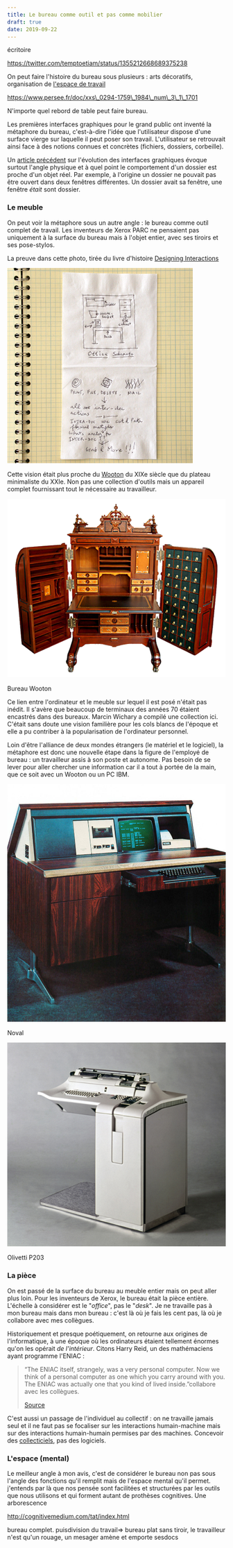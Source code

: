 ```yaml
---
title: Le bureau comme outil et pas comme mobilier
draft: true
date: 2019-09-22
---
```


écritoire

https://twitter.com/temptoetiam/status/1355212668689375238

On peut faire l'histoire du bureau sous plusieurs : arts décoratifs, organisation de [l'espace de travail](https://www.theguardian.com/books/2014/jul/03/cubed-secret-history-workplace-nikil-saval-review)

https://www.persee.fr/doc/xxs\_0294-1759\_1984\_num\_3\_1\_1701

N'importe quel rebord de table peut faire bureau.

Les premières interfaces graphiques pour le grand public ont inventé la métaphore du bureau, c'est-à-dire l'idée que l'utilisateur dispose d'une surface vierge sur laquelle il peut poser son travail. L'utilisateur se retrouvait ainsi face à des notions connues et concrètes (fichiers, dossiers, corbeille).

Un [article précédent](https://toutcequibouge.net/2015/05/dune-metaphore-oubliee-macintosh-et-le-lent-declin-du-bureau/) sur l'évolution des interfaces graphiques évoque surtout l'angle physique et à quel point le comportement d'un dossier est proche d'un objet réel. Par exemple, à l'origine un dossier ne pouvait pas être ouvert dans deux fenêtres différentes. Un dossier avait sa fenêtre, une fenêtre _était_ sont dossier.

### Le meuble

On peut voir la métaphore sous un autre angle : le bureau comme outil complet de travail. Les inventeurs de Xerox PARC ne pensaient pas uniquement à la surface du bureau mais à l'objet entier, avec ses tiroirs et ses pose-stylos.

La preuve dans cette photo, tirée du livre d'histoire [Designing Interactions](http://www.designinginteractions.com/chapters/1)

![](images/ch_1.jpg)

Cette vision était plus proche du [Wooton](https://en.wikipedia.org/wiki/Wooton_desk) du XIXe siècle que du plateau minimaliste du XXIe. Non pas une collection d'outils mais un appareil complet fournissant tout le nécessaire au travailleur.

![bureau wooton](images/wooton.png)

Bureau Wooton

Ce lien entre l'ordinateur et le meuble sur lequel il est posé n'était pas inédit. Il s'avère que beaucoup de terminaux des années 70 étaient encastrés dans des bureaux. Marcin Wichary a compilé une collection ici. C'était sans doute une vision familière pour les cols blancs de l'époque et elle a pu contriber à la popularisation de l'ordinateur personnel.

Loin d'être l'alliance de deux mondes étrangers (le matériel et le logiciel), la métaphore est donc une nouvelle étape dans la figure de l'employé de bureau : un travailleur assis à son poste et autonome. Pas besoin de se lever pour aller chercher une information car il a tout à portée de la main, que ce soit avec un Wooton ou un PC IBM.

![Noval](images/42517adeeac3869c0a751c781342763e-942x1024.jpeg)

Noval

![Olivetti P203](images/c0e96c86f6823f20d0cf1497c375caba.jpeg)

Olivetti P203

### La pièce

On est passé de la surface du bureau au meuble entier mais on peut aller plus loin. Pour les inventeurs de Xerox, le bureau était la pièce entière. L'échelle à considérer est le "_office_", pas le "_desk_". Je ne travaille pas à mon bureau mais dans mon bureau : c'est là où je fais les cent pas, là où je collabore avec mes collègues.

Historiquement et presque poétiquement, on retourne aux origines de l'informatique, à une époque où les ordinateurs étaient tellement énormes qu'on les opérait _de l'intérieur_. Citons Harry Reid, un des mathémaciens ayant programme l'ENIAC :

> “The ENIAC itself, strangely, was a very personal computer. Now we think of a personal computer as one which you carry around with you. The ENIAC was actually one that you kind of lived inside.”collabore avec les collègues.
>
> [Source](https://booktwo.org/notebook/living-inside-the-machine/)

C'est aussi un passage de l'individuel au collectif : on ne travaille jamais seul et il ne faut pas se focaliser sur les interactions humain-machine mais sur des interactions humain-humain permises par des machines. Concevoir des [collecticiels](https://fr.wikipedia.org/wiki/Groupware), pas des logiciels.

### L'espace (mental)

Le meilleur angle à mon avis, c'est de considérer le bureau non pas sous l'angle des fonctions qu'il remplit mais de l'espace mental qu'il permet. j'entends par là que nos pensée sont facilitées et structurées par les outils que nous utilisons et qui forment autant de prothèses cognitives. Une arborescence

http://cognitivemedium.com/tat/index.html

bureau complet. puisdivision du travail=> bureau plat sans tiroir, le travailleur n'est qu'un rouage, un mesager amène et emporte sesdocs
